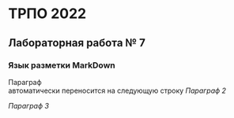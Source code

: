 ТРПО 2022
=========

Лабораторная работа № 7
--------------------------

### Язык разметки MarkDown

Параграф  
автоматически переносится на следующую строку
*Параграф 2*

_Параграф 3_
